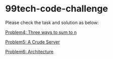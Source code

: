 # 99tech-code-challenge

Please check the task and solution as below:

[Problem4: Three ways to sum to n](problem4/README.md)

[Problem5: A Crude Server](problem5/README.md)

[Problem6: Architecture](problem6/README.md)


